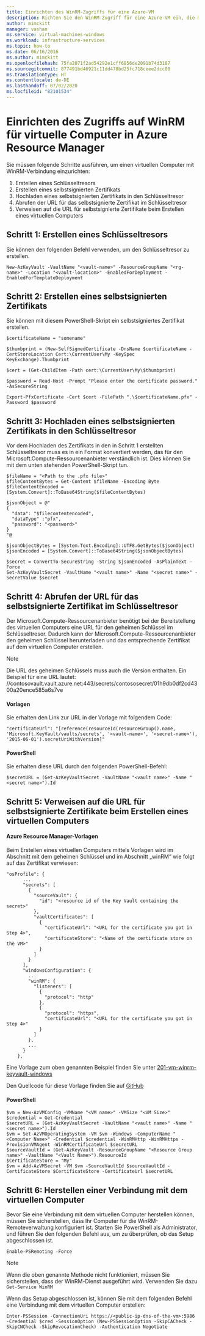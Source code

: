 ```yaml
---
title: Einrichten des WinRM-Zugriffs für eine Azure-VM
description: Richten Sie den WinRM-Zugriff für eine Azure-VM ein, die mit dem Ressourcen-Manager-Bereitstellungsmodell erstellt wurde.
author: mimckitt
manager: vashan
ms.service: virtual-machines-windows
ms.workload: infrastructure-services
ms.topic: how-to
ms.date: 06/16/2016
ms.author: mimckitt
ms.openlocfilehash: 75fa2071f2ad54292e1cff6856de2091b74d3187
ms.sourcegitcommit: 877491bd46921c11dd478bd25fc718ceee2dcc08
ms.translationtype: HT
ms.contentlocale: de-DE
ms.lasthandoff: 07/02/2020
ms.locfileid: "82101534"
---
```

# <a name="setting-up-winrm-access-for-virtual-machines-in-azure-resource-manager"></a>Einrichten des Zugriffs auf WinRM für virtuelle Computer in Azure Resource Manager

Sie müssen folgende Schritte ausführen, um einen virtuellen Computer mit WinRM-Verbindung einzurichten:

1. Erstellen eines Schlüsseltresors
2. Erstellen eines selbstsignierten Zertifikats
3. Hochladen eines selbstsignierten Zertifikats in den Schlüsseltresor
4. Abrufen der URL für das selbstsignierte Zertifikat im Schlüsseltresor
5. Verweisen auf die URL für selbstsignierte Zertifikate beim Erstellen eines virtuellen Computers

 

## <a name="step-1-create-a-key-vault"></a>Schritt 1: Erstellen eines Schlüsseltresors
Sie können den folgenden Befehl verwenden, um den Schlüsseltresor zu erstellen.

```
New-AzKeyVault -VaultName "<vault-name>" -ResourceGroupName "<rg-name>" -Location "<vault-location>" -EnabledForDeployment -EnabledForTemplateDeployment
```

## <a name="step-2-create-a-self-signed-certificate"></a>Schritt 2: Erstellen eines selbstsignierten Zertifikats
Sie können mit diesem PowerShell-Skript ein selbstsigniertes Zertifikat erstellen.

```
$certificateName = "somename"

$thumbprint = (New-SelfSignedCertificate -DnsName $certificateName -CertStoreLocation Cert:\CurrentUser\My -KeySpec KeyExchange).Thumbprint

$cert = (Get-ChildItem -Path cert:\CurrentUser\My\$thumbprint)

$password = Read-Host -Prompt "Please enter the certificate password." -AsSecureString

Export-PfxCertificate -Cert $cert -FilePath ".\$certificateName.pfx" -Password $password
```

## <a name="step-3-upload-your-self-signed-certificate-to-the-key-vault"></a>Schritt 3: Hochladen eines selbstsignierten Zertifikats in den Schlüsseltresor
Vor dem Hochladen des Zertifikats in den in Schritt 1 erstellten Schlüsseltresor muss es in ein Format konvertiert werden, das für den Microsoft.Compute-Ressourcenanbieter verständlich ist. Dies können Sie mit dem unten stehenden PowerShell-Skript tun.

```
$fileName = "<Path to the .pfx file>"
$fileContentBytes = Get-Content $fileName -Encoding Byte
$fileContentEncoded = [System.Convert]::ToBase64String($fileContentBytes)

$jsonObject = @"
{
  "data": "$filecontentencoded",
  "dataType" :"pfx",
  "password": "<password>"
}
"@

$jsonObjectBytes = [System.Text.Encoding]::UTF8.GetBytes($jsonObject)
$jsonEncoded = [System.Convert]::ToBase64String($jsonObjectBytes)

$secret = ConvertTo-SecureString -String $jsonEncoded -AsPlainText –Force
Set-AzKeyVaultSecret -VaultName "<vault name>" -Name "<secret name>" -SecretValue $secret
```

## <a name="step-4-get-the-url-for-your-self-signed-certificate-in-the-key-vault"></a>Schritt 4: Abrufen der URL für das selbstsignierte Zertifikat im Schlüsseltresor
Der Microsoft.Compute-Ressourcenanbieter benötigt bei der Bereitstellung des virtuellen Computers eine URL für den geheimen Schlüssel im Schlüsseltresor. Dadurch kann der Microsoft.Compute-Ressourcenanbieter den geheimen Schlüssel herunterladen und das entsprechende Zertifikat auf dem virtuellen Computer erstellen.

> [!NOTE]
> Die URL des geheimen Schlüssels muss auch die Version enthalten. Ein Beispiel für eine URL lautet: \//contosovault.vault.azure.net:443/secrets/contososecret/01h9db0df2cd4300a20ence585a6s7ve

#### <a name="templates"></a>Vorlagen
Sie erhalten den Link zur URL in der Vorlage mit folgendem Code:

    "certificateUrl": "[reference(resourceId(resourceGroup().name, 'Microsoft.KeyVault/vaults/secrets', '<vault-name>', '<secret-name>'), '2015-06-01').secretUriWithVersion]"

#### <a name="powershell"></a>PowerShell
Sie erhalten diese URL durch den folgenden PowerShell-Befehl:

    $secretURL = (Get-AzKeyVaultSecret -VaultName "<vault name>" -Name "<secret name>").Id

## <a name="step-5-reference-your-self-signed-certificates-url-while-creating-a-vm"></a>Schritt 5: Verweisen auf die URL für selbstsignierte Zertifikate beim Erstellen eines virtuellen Computers
#### <a name="azure-resource-manager-templates"></a>Azure Resource Manager-Vorlagen
Beim Erstellen eines virtuellen Computers mittels Vorlagen wird im Abschnitt mit dem geheimen Schlüssel und im Abschnitt „winRM“ wie folgt auf das Zertifikat verwiesen:

    "osProfile": {
          ...
          "secrets": [
            {
              "sourceVault": {
                "id": "<resource id of the Key Vault containing the secret>"
              },
              "vaultCertificates": [
                {
                  "certificateUrl": "<URL for the certificate you got in Step 4>",
                  "certificateStore": "<Name of the certificate store on the VM>"
                }
              ]
            }
          ],
          "windowsConfiguration": {
            ...
            "winRM": {
              "listeners": [
                {
                  "protocol": "http"
                },
                {
                  "protocol": "https",
                  "certificateUrl": "<URL for the certificate you got in Step 4>"
                }
              ]
            },
            ...
          }
        },

Eine Vorlage zum oben genannten Beispiel finden Sie unter [201-vm-winrm-keyvault-windows](https://azure.microsoft.com/documentation/templates/201-vm-winrm-keyvault-windows)

Den Quellcode für diese Vorlage finden Sie auf [GitHub](https://github.com/Azure/azure-quickstart-templates/tree/master/201-vm-winrm-keyvault-windows)

#### <a name="powershell"></a>PowerShell
    $vm = New-AzVMConfig -VMName "<VM name>" -VMSize "<VM Size>"
    $credential = Get-Credential
    $secretURL = (Get-AzKeyVaultSecret -VaultName "<vault name>" -Name "<secret name>").Id
    $vm = Set-AzVMOperatingSystem -VM $vm -Windows -ComputerName "<Computer Name>" -Credential $credential -WinRMHttp -WinRMHttps -ProvisionVMAgent -WinRMCertificateUrl $secretURL
    $sourceVaultId = (Get-AzKeyVault -ResourceGroupName "<Resource Group name>" -VaultName "<Vault Name>").ResourceId
    $CertificateStore = "My"
    $vm = Add-AzVMSecret -VM $vm -SourceVaultId $sourceVaultId -CertificateStore $CertificateStore -CertificateUrl $secretURL

## <a name="step-6-connecting-to-the-vm"></a>Schritt 6: Herstellen einer Verbindung mit dem virtuellen Computer
Bevor Sie eine Verbindung mit dem virtuellen Computer herstellen können, müssen Sie sicherstellen, dass Ihr Computer für die WinRM-Remoteverwaltung konfiguriert ist. Starten Sie PowerShell als Administrator, und führen Sie den folgenden Befehl aus, um zu überprüfen, ob das Setup abgeschlossen ist.

    Enable-PSRemoting -Force

> [!NOTE]
> Wenn die oben genannte Methode nicht funktioniert, müssen Sie sicherstellen, dass der WinRM-Dienst ausgeführt wird. Verwenden Sie dazu `Get-Service WinRM`
> 
> 

Wenn das Setup abgeschlossen ist, können Sie mit dem folgenden Befehl eine Verbindung mit dem virtuellen Computer erstellen:

    Enter-PSSession -ConnectionUri https://<public-ip-dns-of-the-vm>:5986 -Credential $cred -SessionOption (New-PSSessionOption -SkipCACheck -SkipCNCheck -SkipRevocationCheck) -Authentication Negotiate
